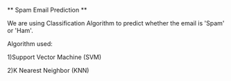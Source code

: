 ** Spam Email Prediction **

We are using Classification Algorithm to predict whether the email is 'Spam' or 'Ham'.

Algorithm used:

1)Support Vector Machine (SVM)

2)K Nearest Neighbor (KNN)
